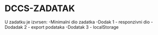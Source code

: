 # DCCS-ZADATAK
U zadatku je izvrsen:
-Minimalni dio zadatka 
-Dodak 1 - responzivni dio
-Dodadak 2 - export podataka
-Dodatak 3 - localStorage
